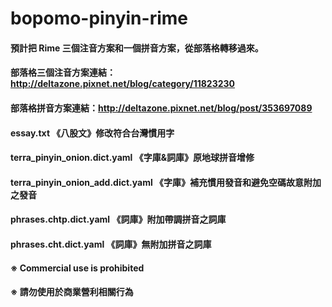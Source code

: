 # bopomo-pinyin-rime
#### 預計把 Rime 三個注音方案和一個拼音方案，從部落格轉移過來。
#### 部落格三個注音方案連結：http://deltazone.pixnet.net/blog/category/11823230
#### 部落格拼音方案連結：http://deltazone.pixnet.net/blog/post/353697089
#### 
#### essay.txt 《八股文》修改符合台灣慣用字
#### terra_pinyin_onion.dict.yaml 《字庫&詞庫》原地球拼音增修
#### terra_pinyin_onion_add.dict.yaml 《字庫》補充慣用發音和避免空碼故意附加之發音
#### phrases.chtp.dict.yaml 《詞庫》附加帶調拼音之詞庫
#### phrases.cht.dict.yaml 《詞庫》無附加拼音之詞庫
#### 
#### ※ Commercial use is prohibited
#### ※ 請勿使用於商業營利相關行為
